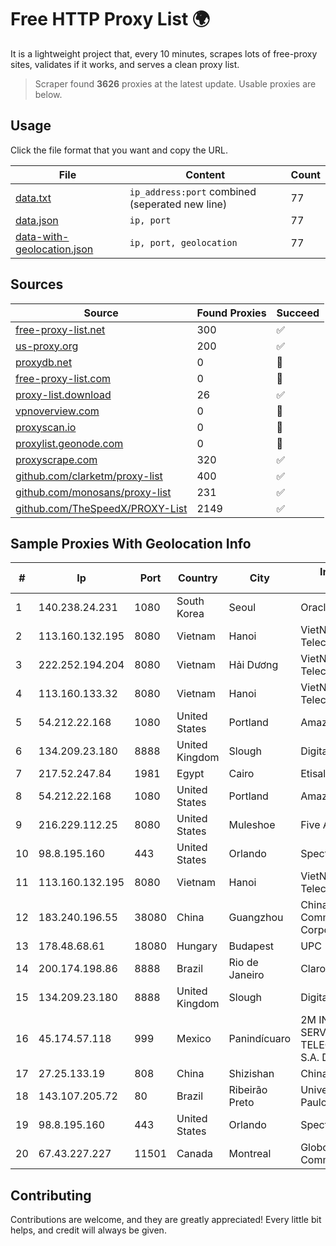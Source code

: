
# Free HTTP Proxy List 🌍

It is a lightweight project that, every 10 minutes, scrapes lots of free-proxy sites, validates if it works, and serves a clean proxy list.


> Scraper found **3626** proxies at the latest update. Usable proxies are below.

## Usage

Click the file format that you want and copy the URL.


|File|Content|Count|
|----|-------|-----|
|[data.txt](https://raw.githubusercontent.com/themiralay/Proxy-List-World/master/data.txt)|`ip_address:port` combined (seperated new line)|77|
|[data.json](https://raw.githubusercontent.com/themiralay/Proxy-List-World/master/data.json)|`ip, port`|77|
|[data-with-geolocation.json](https://raw.githubusercontent.com/themiralay/Proxy-List-World/master/data-with-geolocation.json)|`ip, port, geolocation`|77|

## Sources

|Source|Found Proxies|Succeed|
|------|-------------|-------|
|[free-proxy-list.net](https://free-proxy-list.net)|300|✅|
|[us-proxy.org](https://www.us-proxy.org)|200|✅|
|[proxydb.net](http://proxydb.net)|0|🚫|
|[free-proxy-list.com](https://free-proxy-list.com/?page=&port=&type%5B%5D=http&type%5B%5D=https&up_time=0&search=Search)|0|🚫|
|[proxy-list.download](https://www.proxy-list.download/HTTP)|26|✅|
|[vpnoverview.com](https://vpnoverview.com/privacy/anonymous-browsing/free-proxy-servers)|0|🚫|
|[proxyscan.io](https://www.proxyscan.io)|0|🚫|
|[proxylist.geonode.com](https://proxylist.geonode.com/api/proxy-list?limit=300&page=1&sort_by=lastChecked&sort_type=desc&protocols=http,https)|0|🚫|
|[proxyscrape.com](https://api.proxyscrape.com/v2/?request=displayproxies&protocol=http&timeout=10000&country=all&ssl=all&anonymity=all)|320|✅|
|[github.com/clarketm/proxy-list](https://raw.githubusercontent.com/clarketm/proxy-list/master/proxy-list-raw.txt)|400|✅|
|[github.com/monosans/proxy-list](https://raw.githubusercontent.com/monosans/proxy-list/main/proxies/http.txt)|231|✅|
|[github.com/TheSpeedX/PROXY-List](https://raw.githubusercontent.com/TheSpeedX/PROXY-List/master/http.txt)|2149|✅|


## Sample Proxies With Geolocation Info

|#|Ip|Port|Country|City|Internet Service Provider|
|-|--|----|-------|----|-------------------------|
|1|140.238.24.231|1080|South Korea|Seoul|Oracle Corporation|
|2|113.160.132.195|8080|Vietnam|Hanoi|VietNam Post and Telecom Corporation|
|3|222.252.194.204|8080|Vietnam|Hải Dương|VietNam Post and Telecom Corporation|
|4|113.160.133.32|8080|Vietnam|Hanoi|VietNam Post and Telecom Corporation|
|5|54.212.22.168|1080|United States|Portland|Amazon.com, Inc.|
|6|134.209.23.180|8888|United Kingdom|Slough|DigitalOcean, LLC|
|7|217.52.247.84|1981|Egypt|Cairo|Etisalat Misr|
|8|54.212.22.168|1080|United States|Portland|Amazon.com, Inc.|
|9|216.229.112.25|8080|United States|Muleshoe|Five Area Systems, LLC|
|10|98.8.195.160|443|United States|Orlando|Spectrum|
|11|113.160.132.195|8080|Vietnam|Hanoi|VietNam Post and Telecom Corporation|
|12|183.240.196.55|38080|China|Guangzhou|China Mobile Communications Corporation|
|13|178.48.68.61|18080|Hungary|Budapest|UPC|
|14|200.174.198.86|8888|Brazil|Rio de Janeiro|Claro S.A|
|15|134.209.23.180|8888|United Kingdom|Slough|DigitalOcean, LLC|
|16|45.174.57.118|999|Mexico|Panindícuaro|2M INGENIERIA Y SERVICIOS EN TELECOMUNICACIONES S.A. DE C.V|
|17|27.25.133.19|808|China|Shizishan|China Telecom|
|18|143.107.205.72|80|Brazil|Ribeirão Preto|Universidade De SAO Paulo|
|19|98.8.195.160|443|United States|Orlando|Spectrum|
|20|67.43.227.227|11501|Canada|Montreal|GloboTech Communications|



## Contributing

Contributions are welcome, and they are greatly appreciated! Every
little bit helps, and credit will always be given.

